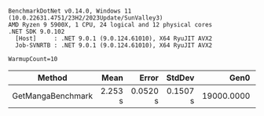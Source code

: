 ```

BenchmarkDotNet v0.14.0, Windows 11 (10.0.22631.4751/23H2/2023Update/SunValley3)
AMD Ryzen 9 5900X, 1 CPU, 24 logical and 12 physical cores
.NET SDK 9.0.102
  [Host]     : .NET 9.0.1 (9.0.124.61010), X64 RyuJIT AVX2
  Job-SVNRTB : .NET 9.0.1 (9.0.124.61010), X64 RyuJIT AVX2

WarmupCount=10  

```
| Method            | Mean    | Error    | StdDev   | Gen0       | Gen1      | Gen2      | Allocated |
|------------------ |--------:|---------:|---------:|-----------:|----------:|----------:|----------:|
| GetMangaBenchmark | 2.253 s | 0.0520 s | 0.1507 s | 19000.0000 | 6000.0000 | 2000.0000 | 282.56 MB |
